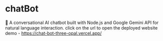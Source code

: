 # chatBot
🤖 A conversational AI chatbot built with Node.js and Google Gemini API for natural language interaction.
click on the url to open the deployed website demo - <a href=" https://chat-bot-three-opal.vercel.app/"  target="_blank">https://chat-bot-three-opal.vercel.app/</a>
